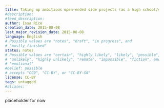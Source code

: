 ```yaml
---
title: Taking up ambitious open-ended side projects (as a high school/college student)
#description: 
#feed_description: 
author: Issa Rice
creation_date: 2015-08-08
last_major_revision_date: 2015-08-08
language: English
# Possible values are "notes", "draft", "in progress", and
# "mostly finished"
status: notes
# Possible values are "certain", "highly likely", "likely", "possible",
# "unlikely", "highly unlikely", "remote", "impossible", "fiction", and
# "emotional"
#belief: possible
# accepts "CC0", "CC-BY", or "CC-BY-SA"
license: CC-BY
tags: untagged
#aliases: 
---
```


placeholder for now
